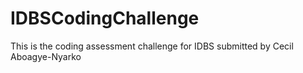 # IDBSCodingChallenge
This is the coding assessment challenge for IDBS submitted by Cecil Aboagye-Nyarko
